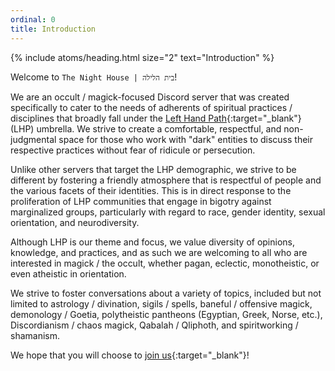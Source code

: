 ```yaml
---
ordinal: 0
title: Introduction
---
```


{% include atoms/heading.html size="2" text="Introduction" %}

Welcome to `The Night House | בית הלילה`! 

We are an occult / magick-focused Discord server that was created specifically to cater to the needs of adherents of spiritual practices / disciplines that broadly fall under the [Left Hand Path](https://en.wikipedia.org/wiki/Left-hand_path_and_right-hand_path){:target="_blank"} (LHP) umbrella. We strive to create a comfortable, respectful, and non-judgmental space for those who work with "dark" entities to discuss their respective practices without fear of ridicule or persecution.

Unlike other servers that target the LHP demographic, we strive to be different by fostering a friendly atmosphere that is respectful of people and the various facets of their identities. This is in direct response to the proliferation of LHP communities that engage in bigotry against marginalized groups, particularly with regard to race, gender identity, sexual orientation, and neurodiversity.
 
 Although LHP is our theme and focus, we value diversity of opinions, knowledge, and practices, and as such we are welcoming to all who are interested in magick / the occult, whether pagan, eclectic, monotheistic, or even atheistic in orientation. 
 
 We strive to foster conversations about a variety of topics, included but not limited to astrology / divination, sigils / spells, baneful / offensive magick, demonology / Goetia, polytheistic pantheons (Egyptian, Greek, Norse, etc.), Discordianism / chaos magick, Qabalah / Qliphoth, and spiritworking / shamanism.
 
 We hope that you will choose to [join us](https://discord.gg/wcUd2wm){:target="_blank"}!
